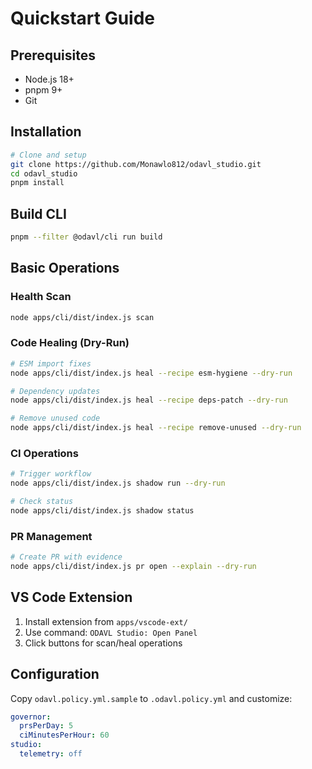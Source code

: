 # Quickstart Guide

## Prerequisites

- Node.js 18+
- pnpm 9+
- Git

## Installation

```bash
# Clone and setup
git clone https://github.com/Monawlo812/odavl_studio.git
cd odavl_studio
pnpm install
```

## Build CLI

```bash
pnpm --filter @odavl/cli run build
```

## Basic Operations

### Health Scan

```bash
node apps/cli/dist/index.js scan
```

### Code Healing (Dry-Run)

```bash
# ESM import fixes
node apps/cli/dist/index.js heal --recipe esm-hygiene --dry-run

# Dependency updates
node apps/cli/dist/index.js heal --recipe deps-patch --dry-run

# Remove unused code
node apps/cli/dist/index.js heal --recipe remove-unused --dry-run
```

### CI Operations

```bash
# Trigger workflow
node apps/cli/dist/index.js shadow run --dry-run

# Check status
node apps/cli/dist/index.js shadow status
```

### PR Management

```bash
# Create PR with evidence
node apps/cli/dist/index.js pr open --explain --dry-run
```

## VS Code Extension

1. Install extension from `apps/vscode-ext/`
2. Use command: `ODAVL Studio: Open Panel`
3. Click buttons for scan/heal operations

## Configuration

Copy `odavl.policy.yml.sample` to `.odavl.policy.yml` and customize:

```yaml
governor:
  prsPerDay: 5
  ciMinutesPerHour: 60
studio:
  telemetry: off
```
